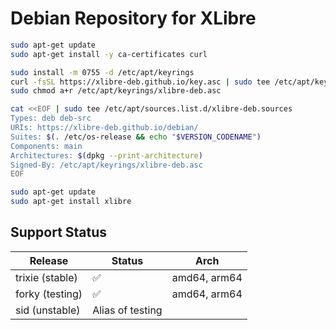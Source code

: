 # Debian Repository for XLibre

```sh
sudo apt-get update
sudo apt-get install -y ca-certificates curl

sudo install -m 0755 -d /etc/apt/keyrings
curl -fsSL https://xlibre-deb.github.io/key.asc | sudo tee /etc/apt/keyrings/xlibre-deb.asc
sudo chmod a+r /etc/apt/keyrings/xlibre-deb.asc

cat <<EOF | sudo tee /etc/apt/sources.list.d/xlibre-deb.sources
Types: deb deb-src
URIs: https://xlibre-deb.github.io/debian/
Suites: $(. /etc/os-release && echo "$VERSION_CODENAME")
Components: main
Architectures: $(dpkg --print-architecture)
Signed-By: /etc/apt/keyrings/xlibre-deb.asc
EOF

sudo apt-get update
sudo apt-get install xlibre
```

## Support Status

| Release         | Status           | Arch         |
|-----------------|------------------|--------------|
| trixie (stable) | ✅               | amd64, arm64 |
| forky (testing) | ✅               | amd64, arm64 |
| sid (unstable)  | Alias of testing |              |
